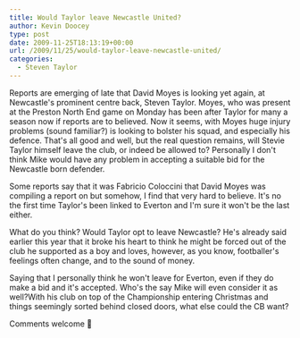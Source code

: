 ```yaml
---
title: Would Taylor leave Newcastle United?
author: Kevin Doocey
type: post
date: 2009-11-25T18:13:19+00:00
url: /2009/11/25/would-taylor-leave-newcastle-united/
categories:
  - Steven Taylor
---
```


Reports are emerging of late that David Moyes is looking yet again, at Newcastle's prominent centre back, Steven Taylor. Moyes, who was present at the Preston North End game on Monday has been after Taylor for many a season now if reports are to believed. Now it seems, with Moyes huge injury problems (sound familiar?) is looking to bolster his squad, and especially his defence. That's all good and well, but the real question remains, will Stevie Taylor himself leave the club, or indeed be allowed to? Personally I don't think Mike would have any problem in accepting a suitable bid for the Newcastle born defender.

Some reports say that it was Fabricio Coloccini that David Moyes was compiling a report on but somehow, I find that very hard to believe. It's no the first time Taylor's been linked to Everton and I'm sure it won't be the last either.

What do you think? Would Taylor opt to leave Newcastle? He's already said earlier this year that it broke his heart to think he might be forced out of the club he supported as a boy and loves, however, as you know, footballer's feelings often change, and to the sound of money.

Saying that I personally think he won't leave for Everton, even if they do make a bid and it's accepted. Who's the say Mike will even consider it as well?With his club on top of the Championship entering Christmas and things seemingly sorted behind closed doors, what else could the CB want?

Comments welcome 🙂
